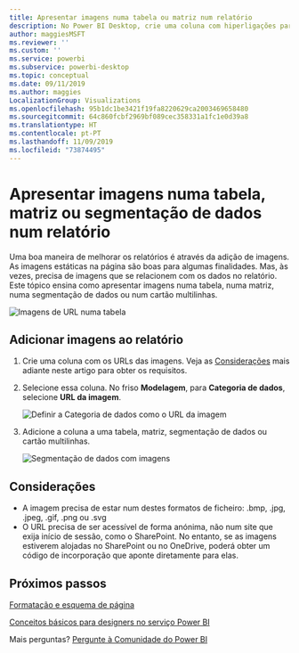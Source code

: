```yaml
---
title: Apresentar imagens numa tabela ou matriz num relatório
description: No Power BI Desktop, crie uma coluna com hiperligações para as imagens. Em seguida, no Power BI Desktop ou no serviço Power BI, adicione estas hiperligações a uma tabela, matriz, segmentação de dados ou cartão multilinhas do relatório para apresentar a imagem.
author: maggiesMSFT
ms.reviewer: ''
ms.custom: ''
ms.service: powerbi
ms.subservice: powerbi-desktop
ms.topic: conceptual
ms.date: 09/11/2019
ms.author: maggies
LocalizationGroup: Visualizations
ms.openlocfilehash: 95b1dc1be3421f19fa8220629ca2003469658480
ms.sourcegitcommit: 64c860fcbf2969bf089cec358331a1fc1e0d39a8
ms.translationtype: HT
ms.contentlocale: pt-PT
ms.lasthandoff: 11/09/2019
ms.locfileid: "73874495"
---
```

# <a name="display-images-in-a-table-matrix-or-slicer-in-a-report"></a>Apresentar imagens numa tabela, matriz ou segmentação de dados num relatório

Uma boa maneira de melhorar os relatórios é através da adição de imagens. As imagens estáticas na página são boas para algumas finalidades. Mas, às vezes, precisa de imagens que se relacionem com os dados no relatório. Este tópico ensina como apresentar imagens numa tabela, numa matriz, numa segmentação de dados ou num cartão multilinhas. 

![Imagens de URL numa tabela](media/power-bi-images-tables/power-bi-url-images-table.png)

## <a name="add-images-to-your-report"></a>Adicionar imagens ao relatório

1. Crie uma coluna com os URLs das imagens. Veja as [Considerações](#considerations) mais adiante neste artigo para obter os requisitos.

1. Selecione essa coluna. No friso **Modelagem**, para **Categoria de dados**, selecione **URL da imagem**.

    ![Definir a Categoria de dados como o URL da imagem](media/power-bi-images-tables/power-bi-set-url-image.png)

1. Adicione a coluna a uma tabela, matriz, segmentação de dados ou cartão multilinhas.

    ![Segmentação de dados com imagens](media/power-bi-images-tables/power-bi-url-images-slicer.png)

## <a name="considerations"></a>Considerações

- A imagem precisa de estar num destes formatos de ficheiro: .bmp, .jpg, .jpeg, .gif, .png ou .svg
- O URL precisa de ser acessível de forma anónima, não num site que exija início de sessão, como o SharePoint. No entanto, se as imagens estiverem alojadas no SharePoint ou no OneDrive, poderá obter um código de incorporação que aponte diretamente para elas. 


## <a name="next-steps"></a>Próximos passos

[Formatação e esquema de página](/learn/modules/visuals-in-power-bi/12-formatting)

[Conceitos básicos para designers no serviço Power BI](service-basic-concepts.md)

Mais perguntas? [Pergunte à Comunidade do Power BI](https://community.powerbi.com/)


